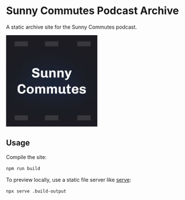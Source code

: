 # Sunny Commutes Podcast Archive

A static archive site for the Sunny Commutes podcast.

<img src="./source/assets/podcast-art.jpeg" width="250" height="250">

## Usage

Compile the site:

```sh
npm run build
```

To preview locally, use a static file server like [serve](https://www.npmjs.com/package/serve):

```sh
npx serve .build-output
```

